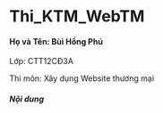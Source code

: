# Thi_KTM_WebTM
<h4>Họ và Tên: Bùi Hồng Phú</h4>
<p>Lớp: CTT12CĐ3A</p>
<p>Thi môn: Xây dụng Website thương mại</p>
<h5>Nội dung</h5>


